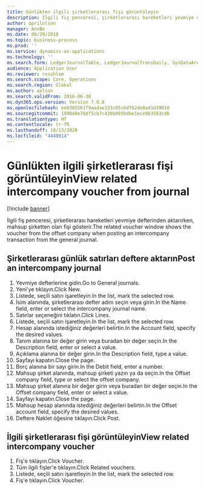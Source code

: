 ```yaml
---
title: Günlükten ilgili şirketlerarası fişi görüntüleyin
description: İlgili fiş penceresi, şirketlerarası hareketleri yevmiye defterinden aktarırken, mahsup şirketten olan fişi gösterir.
author: aprilolson
manager: AnnBe
ms.date: 08/29/2018
ms.topic: business-process
ms.prod: ''
ms.service: dynamics-ax-applications
ms.technology: ''
ms.search.form: LedgerJournalTable, LedgerJournalTransDaily, SysDataAreaSelectLookup, LedgerTransVoucher, LedgerTransRelatedVouchers
audience: Application User
ms.reviewer: roschlom
ms.search.scope: Core, Operations
ms.search.region: Global
ms.author: aolson
ms.search.validFrom: 2016-06-30
ms.dyn365.ops.version: Version 7.0.0
ms.openlocfilehash: ee8385561f9aadae333c05c6df62de0ad1d39010
ms.sourcegitcommit: 199848e78df5cb7c439b001bdbe1ece963593cdb
ms.translationtype: HT
ms.contentlocale: tr-TR
ms.lasthandoff: 10/13/2020
ms.locfileid: "4448914"
---
```

# <a name="view-related-intercompany-voucher-from-journal"></a><span data-ttu-id="4325b-103">Günlükten ilgili şirketlerarası fişi görüntüleyin</span><span class="sxs-lookup"><span data-stu-id="4325b-103">View related intercompany voucher from journal</span></span>

[!include [banner](../../includes/banner.md)]

<span data-ttu-id="4325b-104">İlgili fiş penceresi, şirketlerarası hareketleri yevmiye defterinden aktarırken, mahsup şirketten olan fişi gösterir.</span><span class="sxs-lookup"><span data-stu-id="4325b-104">The related voucher window shows the voucher from the offset company when posting an intercompany transaction from the general journal.</span></span>


## <a name="post-an-intercompany-journal"></a><span data-ttu-id="4325b-105">Şirketlerarası günlük satırları deftere aktarın</span><span class="sxs-lookup"><span data-stu-id="4325b-105">Post an intercompany journal</span></span>
1. <span data-ttu-id="4325b-106">Yevmiye defterlerine gidin.</span><span class="sxs-lookup"><span data-stu-id="4325b-106">Go to General journals.</span></span>
2. <span data-ttu-id="4325b-107">Yeni'ye tıklayın.</span><span class="sxs-lookup"><span data-stu-id="4325b-107">Click New.</span></span>
3. <span data-ttu-id="4325b-108">Listede, seçili satırı işaretleyin.</span><span class="sxs-lookup"><span data-stu-id="4325b-108">In the list, mark the selected row.</span></span>
4. <span data-ttu-id="4325b-109">İsim alanında, şirketlerarası defter adını seçin veya girin.</span><span class="sxs-lookup"><span data-stu-id="4325b-109">In the Name field, enter or select the intercompany journal name.</span></span>
5. <span data-ttu-id="4325b-110">Satırlar seçeneğini tıklatın.</span><span class="sxs-lookup"><span data-stu-id="4325b-110">Click Lines.</span></span>
6. <span data-ttu-id="4325b-111">Listede, seçili satırı işaretleyin.</span><span class="sxs-lookup"><span data-stu-id="4325b-111">In the list, mark the selected row.</span></span>
7. <span data-ttu-id="4325b-112">Hesap alanında istediğiniz değerleri belirtin.</span><span class="sxs-lookup"><span data-stu-id="4325b-112">In the Account field, specify the desired values.</span></span>
8. <span data-ttu-id="4325b-113">Tanım alanına bir değer girin veya buradan bir değer seçin.</span><span class="sxs-lookup"><span data-stu-id="4325b-113">In the Description field, enter or select a value.</span></span>
9. <span data-ttu-id="4325b-114">Açıklama alanına bir değer girin.</span><span class="sxs-lookup"><span data-stu-id="4325b-114">In the Description field, type a value.</span></span>
10. <span data-ttu-id="4325b-115">Sayfayı kapatın.</span><span class="sxs-lookup"><span data-stu-id="4325b-115">Close the page.</span></span>
11. <span data-ttu-id="4325b-116">Borç alanına bir sayı girin.</span><span class="sxs-lookup"><span data-stu-id="4325b-116">In the Debit field, enter a number.</span></span>
12. <span data-ttu-id="4325b-117">Mahsup şirket alanında, mahsup şirketi yazın ya da seçin.</span><span class="sxs-lookup"><span data-stu-id="4325b-117">In the Offset company field, type or select the offset company.</span></span>
13. <span data-ttu-id="4325b-118">Mahsup şirket alanına bir değer girin veya buradan bir değer seçin.</span><span class="sxs-lookup"><span data-stu-id="4325b-118">In the Offset company field, enter or select a value.</span></span>
14. <span data-ttu-id="4325b-119">Sayfayı kapatın.</span><span class="sxs-lookup"><span data-stu-id="4325b-119">Close the page.</span></span>
15. <span data-ttu-id="4325b-120">Mahsup hesap alanında istediğiniz değerleri belirtin.</span><span class="sxs-lookup"><span data-stu-id="4325b-120">In the Offset account field, specify the desired values.</span></span>
16. <span data-ttu-id="4325b-121">Deftere Naklet öğesine tıklayın.</span><span class="sxs-lookup"><span data-stu-id="4325b-121">Click Post.</span></span>

## <a name="view-related-intercompany-voucher"></a><span data-ttu-id="4325b-122">İlgili şirketlerarası fişi görüntüleyin</span><span class="sxs-lookup"><span data-stu-id="4325b-122">View related intercompany voucher</span></span>
1. <span data-ttu-id="4325b-123">Fiş'e tıklayın.</span><span class="sxs-lookup"><span data-stu-id="4325b-123">Click Voucher.</span></span>
2. <span data-ttu-id="4325b-124">Tüm ilgili fişler'e tıklayın.</span><span class="sxs-lookup"><span data-stu-id="4325b-124">Click Related vouchers.</span></span>
3. <span data-ttu-id="4325b-125">Listede, seçili satırı işaretleyin.</span><span class="sxs-lookup"><span data-stu-id="4325b-125">In the list, mark the selected row.</span></span>
4. <span data-ttu-id="4325b-126">Fiş'e tıklayın.</span><span class="sxs-lookup"><span data-stu-id="4325b-126">Click Voucher.</span></span>

